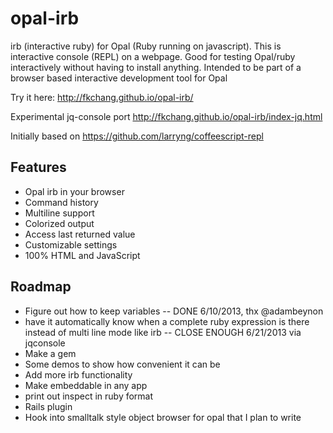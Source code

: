 opal-irb
=========

irb (interactive ruby) for Opal (Ruby running on javascript).  This is
interactive console (REPL) on a webpage. Good for testing Opal/ruby
interactively without having to install anything.  Intended to be part
of a browser based interactive development tool for Opal

Try it here: http://fkchang.github.io/opal-irb/

Experimental jq-console port http://fkchang.github.io/opal-irb/index-jq.html

Initially based on https://github.com/larryng/coffeescript-repl


Features
--------
* Opal irb in your browser
* Command history
* Multiline support
* Colorized output
* Access last returned value
* Customizable settings
* 100% HTML and JavaScript


Roadmap
-------
* Figure out how to keep variables -- DONE 6/10/2013, thx @adambeynon
* have it automatically know when a complete ruby expression is there instead of multi line mode like irb -- CLOSE ENOUGH 6/21/2013 via jqconsole
* Make a gem
* Some demos to show how convenient it can be
* Add more irb functionality
* Make embeddable in any app
* print out inspect in ruby format
* Rails plugin
* Hook into smalltalk style object browser for opal that I plan to write
